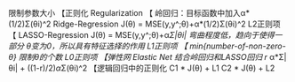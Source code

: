 限制参数大小
【正则化
Regularization
【
岭回归：目标函数中加入α*(1/2)Σ(θi)^2
Ridge-Regression
J(θ) = MSE(y,y^;θ)+α*(1/2)Σ(θi)^2
L2正则项
【
LASSO-Regression
J(θ) = MSE(y,y^;θ)+α*Σ|θi|
弯曲程度低，趋向于使得一部分 θ变为0，所以具有特征选择的作用
L1正则项
【
min{number-of-non-zero-θ}
限制θ的个数
L0正则项
【弹性网 Elastic Net
结合岭回归和LASSO回归
r* α*Σ|θi|   + ((1-r)/2)*α*Σ(θi)^2
【逻辑回归中的正则化
C1 * J(θ) + L1
C2 * J(θ) + L2
